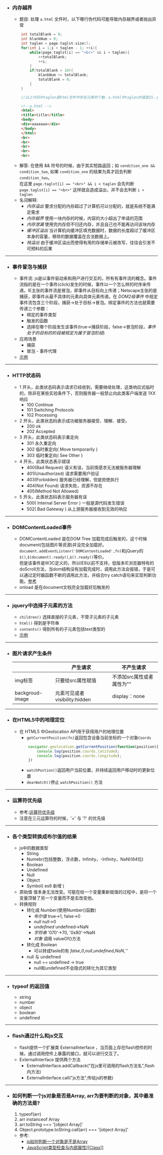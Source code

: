 - ### 内存越界
    + 题目: 处理 `a.html` 文件时，以下哪行伪代码可能导致内存越界或者抛出异常
    ```c++
        int totalBlank = 0;
        int blankNum = 0;
        int taglen = page.taglst.size();
        for(int i = 1;i < taglen - 1; ++i){
            while(page.taglst[i] == "<br>" && i < taglen){
                ++totalBlank;
                ++i;
            }
            if(totalBlank > 10){
                blankNum += totalBlank;
                totalBlank = 0;
            }
        }

        //以上代码中taglen是html文件中存在元素的个数，a.html中taglen的值是15，page.taglst[i] 取的是 a.html 中的元素。 例如 page.taglst[1] 的值是 <html>
    ```
    ```html
        <!--a.html -->
        <html>
        <title>title</title>
        <body>
        <div>aaaaaaa</div>
        </body>
        </html>
        <br>
        <br>
        <br>
        <br>
        <br>
    ```
    + 解答:
        在使用 && 符号的时候，由于其实短路返回；如 `condition_one && condition_two`, 如果 `condition_one` 的结果为真才回去判断 `condition_two`。  
        在这里 `page.taglst[i] == "<br>" && i < taglen` 会先判断 `page.taglst[i] == "<br>"` 这样就会造成溢出，并不会去判断 `i < taglen`
    + 名词解释: 
        * *内存溢出* 要求分配的内存超过了计算机可以分配的，就是系统不能满足需求
        * *内存越界*  使用一块内存的时候，内容的大小超出了申请的范围
        * *内存泄漏* 使用完内存但不归还内存，并且自己也不能再访问该块内存
        * *缓冲区溢出* 当计算机向缓冲区填充数据时，数据的长度超过了缓冲区本身的容量，移除的数据覆盖在合法数据上。
        * *栈溢出* 由于缓冲区溢出而使得有用的存储单元被改写，往往会引发不可预料的后果

---
- ### 事件冒泡与捕获
    + 事件流: js是以事件驱动来和用户进行交互的，所有有事件流的概念。事件流指的是在一个事件(click)发生的时候，事件以一个怎么样的时序来传递。IE主张的事件流是冒泡，即事件从目标向上传递；Netscape主张的是捕获，即事件从最不具体的元素向具体元素传递。在 *DOM2级事件* 中规定事件流包含三个阶段，捕获->处于目标->冒泡。绑定事件的方法也就需要传递三个参数：
        * 绑定的事件类型
        * 触发的函数
        * 选择在哪个阶段发生该事件(true->捕获阶段，false->冒泡阶段，*事件处于的目标的阶段被规定为属于冒泡阶段*)
    + 应用场景
        * 捕获 
        * 冒泡 - 事件代理
    + [示例](EventPassProcessd.html)

---
- ### HTTP状态码
    + 1 开头，此类状态码表示请求已经收到，需要继续处理，这类响应式临时的，除非在某些实验条件下，否则服务器一般禁止向此类客户端发送 1XX 响应
        * 100 Continue
        * 101 Switching Protocols
        * 102 Processing
    + 2 开头，此类状态码表示成功被服务器接受、理解、接受。
        * 200 ok
        * 202 Accepted
    + 3 开头，此类状态码表示重定向
        * 301 永久重定向
        * 302 临时重定向( Move temporarily )
        * 303 临时重定向( See Other )
    + 4 开头，此类状态表示错误
        * 400(Bad Request) 语义有误，当前情感求无法被服务器理解
        * 401(Unauthorized) 请求需要用户验证
        * 403(Forbidden) 服务器已经理解，但是拒绝执行
        * 404(Not Found) 请求失败，资源不存在
        * 405(Method Not Allowed) 
    + 5 开头，此类状态码表示服务器有误
        * 500( Internal Server Error ) 一般是源代码发生错误
        * 502( Bad Gateway ) 从上游服务器接收到无效的响应

---
- ### DOMContentLoaded事件
    + DOMContentLoaded 是在DOM Tree 加载完成后触发的，这个时候document(包括图片等资源)并没完全加载好。`document.addEventListenr('DOMContentLoaded',fn)`和jQuery的 `$()`,`$(document).ready()`,`$().ready()`等价。  
    但是该事件是W3C定义的，所以IE8以前不支持，低版本IE浏览器特有的doScroll方法，当dom结构没有加载完成时，调用此方法会报错，于是可以通过定时器函数不断的调用此方法，并结合try catch语句来实现判断功能。[参考](https://www.jb51.net/article/132741.htm)
    + onload 是在document文档完全加载好后触发的

---
- ### jquery中选择子元素的方法
    + `children()` 选择直接的子元素，不管子元素的子元素
    + `html()` 得到是字符串
    + `contents()` 得到所有的子元素包括text类型的
    + [示例](jquery_choose.html)

---
- ### 图片请求产生条件
    |     | 产生请求 | 不产生请求 |
    | --- | ------- | --------- |
    | img标签 | 只要给src属性赋值 | 不添加src属性或者属性为"" |
    | backgroud-image | 元素可见或者visibility:hidden | display：none |

---
- ### 在HTML5中的地理定位
    + 在 HTML5 中Geolocation API用于获得用户的地理位置
        * `getCurrentPosition(fn)`返回包含设备当前坐标的一个对象`Coords`
        ```javascript
            navigator.geolocation.getCurrentPosition(function(position){
                console.log(position.coords.latitude);
                console.log(position.coords.longitude);
            })
        ```
        * `watchPostion()`返回用户当前位置，并持续返回用户移动时的更新位置
        * `dearWatch()`停止 `watchPosition()` 方法

---
- ### 运算符优先级
    + 参考:[运算符优先级](https://developer.mozilla.org/zh-CN/docs/Web/JavaScript/Reference/Operators/Operator_Precedence)
    + 注意在三元运算符的时候，'+' 与 '?' 的优先级
 
---
- ### 各个类型转换成布尔值的结果
    + js中的数据类型
        * String
        * Numebr(包括整数，浮点数，Infinity，-Infinity，NaN)(64位)
        * Boolean
        * Undefined
        * Null
        * Object
        * Symbol( es6 新增 )
    + 原始值
        值本身无法改变。可能在给一个变量重新赋值的过程中，是将一个变量顶替了另一个变量而不是去改变他。
    + 转换规则
        * 转化成 Number(使用Number()函数)
            - *布尔值* true->1, false->0
            - *null* null->0
            - *undefined* undefined->NaN
            - *字符串* '070'->70, '0x80'->NaN
            - *对象* 调用 valueOf()方法
        * 转化成 Boolean
            - 可以转成fasle的有 *false*,*0*,*null*,*undefined*,*NaN*,*''*
        * null 与 undefined 
            - null == undefined -> true
            - null和undefined不会隐式的转化为其它类型 

---
- ### typeof 的返回值
    + string
    + number
    + object
    + boolean
    + undefined

---
- ### flash通过什么和js交互
    + flash提供一个扩展类 ExternalInterface ，当页面上存在flash控件的时候，通过调用控件上暴露的接口，就可以进行交互了。
    + ExternalInterface 提供两个方法
        * ExternalInterface.addCallback("在js里可调用的flash方法名",flash内方法)
        * ExternalInterface.call("js方法",传给js的参数)   

--- 
- ### 如何判断一个js对象是否是Array, arr为要判断的对象，其中最准确的方法是?
    1. typeof(arr)
    2. arr instanceof Array
    3. arr.toString === '[object Array]'
    4. Object.prototype.toString.call(arr) === '[object Array]'
    + 参考:
        * [js如何判断一个对象是不是Array](http://www.nowamagic.net/librarys/veda/detail/1250)
        * [JavaScript类型检查与内部属性[[Class]]](https://blog.csdn.net/q1056843325/article/details/53080086)

